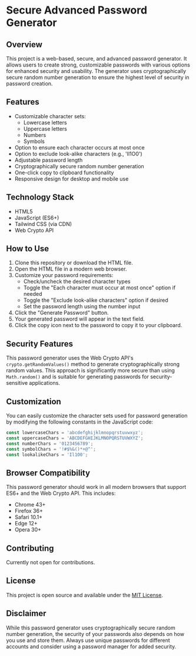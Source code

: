 # Secure Advanced Password Generator

## Overview

This project is a web-based, secure, and advanced password generator. It allows users to create strong, customizable passwords with various options for enhanced security and usability. The generator uses cryptographically secure random number generation to ensure the highest level of security in password creation.

## Features

- Customizable character sets:
    - Lowercase letters
    - Uppercase letters
    - Numbers
    - Symbols
- Option to ensure each character occurs at most once
- Option to exclude look-alike characters (e.g., 'Il1O0')
- Adjustable password length
- Cryptographically secure random number generation
- One-click copy to clipboard functionality
- Responsive design for desktop and mobile use

## Technology Stack

- HTML5
- JavaScript (ES6+)
- Tailwind CSS (via CDN)
- Web Crypto API

## How to Use

1. Clone this repository or download the HTML file.
2. Open the HTML file in a modern web browser.
3. Customize your password requirements:
    - Check/uncheck the desired character types
    - Toggle the "Each character must occur at most once" option if needed
    - Toggle the "Exclude look-alike characters" option if desired
    - Set the password length using the number input
4. Click the "Generate Password" button.
5. Your generated password will appear in the text field.
6. Click the copy icon next to the password to copy it to your clipboard.

## Security Features

This password generator uses the Web Crypto API's `crypto.getRandomValues()` method to generate cryptographically strong random values. This approach is significantly more secure than using `Math.random()` and is suitable for generating passwords for security-sensitive applications.

## Customization

You can easily customize the character sets used for password generation by modifying the following constants in the JavaScript code:

```javascript
const lowercaseChars = 'abcdefghijklmnopqrstuvwxyz';
const uppercaseChars = 'ABCDEFGHIJKLMNOPQRSTUVWXYZ';
const numberChars = '0123456789';
const symbolChars = '!#$%&()*+@^';
const lookalikeChars = 'Il1O0';
```

## Browser Compatibility

This password generator should work in all modern browsers that support ES6+ and the Web Crypto API. This includes:

- Chrome 43+
- Firefox 36+
- Safari 10.1+
- Edge 12+
- Opera 30+

## Contributing

Currently not open for contributions.

## License

This project is open source and available under the [MIT License](LICENSE).

## Disclaimer

While this password generator uses cryptographically secure random number generation, the security of your passwords also depends on how you use and store them. Always use unique passwords for different accounts and consider using a password manager for added security.
